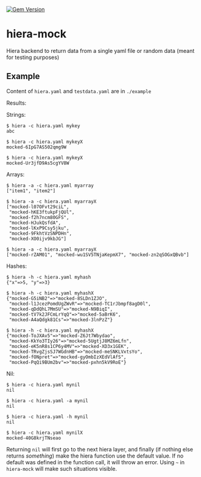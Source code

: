 [![Gem Version](https://badge.fury.io/rb/hiera-mock.svg)](https://badge.fury.io/rb/hiera-mock)

# hiera-mock

Hiera backend to return data from a single yaml file or random data (meant for testing purposes)

## Example

Content of `hiera.yaml` and `testdata.yaml` are in `./example`

Results:

Strings:

```
$ hiera -c hiera.yaml mykey
abc

$ hiera -c hiera.yaml mykeyX
mocked-6IpG7AS502qmg9W

$ hiera -c hiera.yaml mykeyX
mocked-Ur3jfD9As5cgYV8W
```

Arrays:

```
$ hiera -a -c hiera.yaml myarray
["item1", "item2"]

$ hiera -a -c hiera.yaml myarrayX
["mocked-l07OFvt29ciL",
 "mocked-hKE3ftukpFjQUl",
 "mocked-f2h7ncm80GFS",
 "mocked-HJukQsfdA",
 "mocked-lKxP9Csy5jku",
 "mocked-9FkhtVzSNPDHn",
 "mocked-XO0ijv9kbJG"]

$ hiera -a -c hiera.yaml myarrayX
["mocked-rZAM01", "mocked-wu1SV5TNjaKepmX7", "mocked-zn2qSOGxQBvb"]
```

Hashes:

```
$ hiera -h -c hiera.yaml myhash
{"x"=>5, "y"=>3}

$ hiera -h -c hiera.yaml myhashX
{"mocked-G5iNB2"=>"mocked-8SLDn1ZJO",
 "mocked-l1JcezPomdUgZWvR"=>"mocked-TC1rJbmpf8agD0l",
 "mocked-qDdQhL7MmSU"=>"mocked-N9BiqI",
 "mocked-tV7k2JFCmLrYqQ"=>"mocked-5aBrK6",
 "mocked-A4aQdgk81Cs"=>"mocked-3lnPzZ"}

$ hiera -h -c hiera.yaml myhashX
{"mocked-ToJXAv5"=>"mocked-Z6Jt7Wbydao",
 "mocked-KkYo3TIy26"=>"mocked-5UgtjJ8MZ6mLfn",
 "mocked-eK5nR8s1CP6y4MV"=>"mocked-XD3x1GEK",
 "mocked-TRvgZjsSJ7WGdnHB"=>"mocked-meSNKLVxtsYo",
 "mocked-fONpret"=>"mocked-gyOmbIzXEdVlAfS",
 "mocked-PqQi9BUm2bv"=>"mocked-pxhn5kV9RoE"}
```

Nil:

```
$ hiera -c hiera.yaml mynil
nil

$ hiera -c hiera.yaml -a mynil
nil

$ hiera -c hiera.yaml -h mynil
nil

$ hiera -c hiera.yaml mynilX
mocked-40G8krjTNseao
```

Returning `nil` will first go to the next hiera layer, and finally (if nothing else returns _something_) make the hiera function use the default value. If no default was defined in the function call, it will throw an error. Using `~` in `hiera-mock` will make such situations visible.
